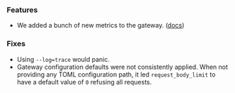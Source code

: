 ### Features

- We added a bunch of new metrics to the gateway. ([docs](https://website-git-gb-7293-new-metrics-docs.grafbase-vercel.dev/docs/self-hosted-gateway/telemetry#metrics))

### Fixes

- Using `--log=trace` would panic.
- Gateway configuration defaults were not consistently applied. When not providing any TOML configuration path, it led `request_body_limit` to have a default value of `0` refusing all requests.
